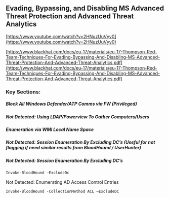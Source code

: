 ## Evading, Bypassing, and Disabling MS Advanced Threat Protection and Advanced Threat Analytics

[https://www.youtube.com/watch?v=2HNuzUuVyv0](https://www.youtube.com/watch?v=2HNuzUuVyv0)

[https://www.blackhat.com/docs/eu-17/materials/eu-17-Thompson-Red-Team-Techniques-For-Evading-Bypassing-And-Disabling-MS-Advanced-Threat-Protection-And-Advanced-Threat-Analytics.pdf](https://www.blackhat.com/docs/eu-17/materials/eu-17-Thompson-Red-Team-Techniques-For-Evading-Bypassing-And-Disabling-MS-Advanced-Threat-Protection-And-Advanced-Threat-Analytics.pdf)

### Key Sections:

##### Block All Windows Defender/ATP Comms via FW \(Privileged\)

##### Not Detected: Using LDAP/Powerview To Gather Computers/Users

##### Enumeration via WMI Local Name Space

##### Not Detected: Session Enumeration By Excluding DC’s \(Useful for not flagging if need similar results from BloodHound / UserHunter\)

##### Not Detected: Session Enumeration By Excluding DC’s

`Invoke-BloodHound –ExcludeDc`

Not Detected: Enumerating AD Access Control Entries

```
Invoke-BloodHound -CollectionMethod ACL –ExcludeDC
```



